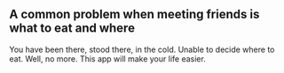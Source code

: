 ## A common problem when meeting friends is what to eat and where
You have been there, stood there, in the cold. Unable to decide where to eat. Well, no more. This app will make your life easier.
